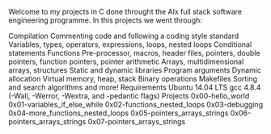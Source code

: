 Welcome to my projects in C done throught the Alx full stack software engineering programme. In this projects we went through:

Compilation Commenting code and following a coding style standard Variables, types, operators, expressions, loops, nested loops Conditional statements Functions Pre-processor, macros, header files, pointers, double pointers, function pointers, pointer arithmetic Arrays, multidimensional arrays, structures Static and dynamic libraries Program arguments Dynamic allocation Virtual memory, heap, stack Binary operations Makefiles Sorting and search algorithms and more! Requirements Ubuntu 14.04 LTS gcc 4.8.4 (-Wall, -Werror, -Wextra, and -pedantic flags) Projects 0x00-hello_world 0x01-variables_if_else_while 0x02-functions_nested_loops 0x03-debugging 0x04-more_functions_nested_loops 0x05-pointers_arrays_strings 0x06-pointers_arrays_strings 0x07-pointers_arrays_strings
